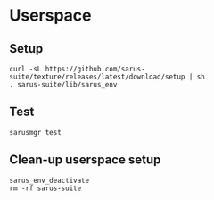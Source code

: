 # Userspace

## Setup

    curl -sL https://github.com/sarus-suite/texture/releases/latest/download/setup | sh
    . sarus-suite/lib/sarus_env

## Test
    sarusmgr test

## Clean-up userspace setup
    
    sarus_env_deactivate
    rm -rf sarus-suite
